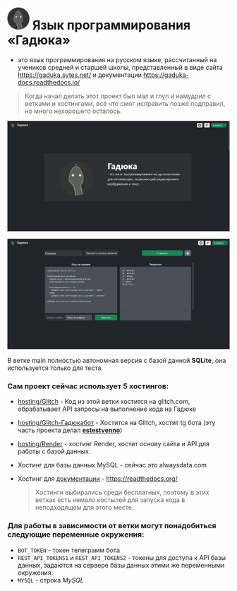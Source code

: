 # [<img src="https://github.com/KalashnikovProjects/Gaduka/raw/main/flask_site_host/static/img/gaduka-icon.png" width="50"/>](flask_site_host/static/img/gaduka-icon.png) Язык программирования «Гадюка»

 - это язык программирования на русском языке, рассчитанный на учеников средней и старшей школы, представленный в виде сайта https://gaduka.sytes.net/ и документации https://gaduka-docs.readthedocs.io/

  >  Когда начал делать этот проект был мал и глуп и намудрил с ветками и хостингами, всё что смог исправить позже подправил, но много нехорошего осталось.

[<img src="https://github.com/KalashnikovProjects/Gaduka/raw/main/gaduka-main.png" width="600"/>](flask_site_host/static/img/gaduka-main.png) 

[<img src="https://github.com/KalashnikovProjects/Gaduka/raw/main/gaduka-code.png" width="600"/>](flask_site_host/static/img/gaduka-code.png) 

В ветке main полностью автономная версия с базой данной **SQLite**, она используется только для теста.

### Сам проект сейчас использует 5 хостингов:

* [hosting/Glitch](https://github.com/KalashnikovProjects/WebProject/tree/hosting/Glitch) - Код из этой ветки хостится на glitch.com, обрабатывает API запросы на выполнение кода на Гадюке

* [hosting/Glitch-Гадюкабот](https://github.com/KalashnikovProjects/WebProject/tree/hosting/Glitch-%D0%93%D0%B0%D0%B4%D1%8E%D0%BA%D0%B0%D0%B1%D0%BE%D1%82) -  Хостится на Glitch, хостит tg бота (эту часть проекта делал [**estestvenno**](https://github.com/estestvenno))

* [hosting/Render](https://github.com/KalashnikovProjects/WebProject/tree/hosting/Render) - хостинг Render, хостит основу сайта и API для работы с базой данных.

* Хостинг для базы данных MySQL - сейчас это alwaysdata.com

* Хостинг для [документации](https://gaduka-docs.readthedocs.io/) - https://readthedocs.org/

  >  Хостинги выбирались среди бесплатных, поэтому в этих ветках есть немало костылей для запуска кода в неподходящем для этого месте.

### Для работы в зависимости от ветки могут понадобиться следующие переменные окружения:
* `BOT_TOKEN` - токен телеграмм бота
* `REST_API_TOKENS1` и `REST_API_TOKENS2` - токены для доступа к API базы данных, задаются на сервере базы данных этими же переменными окружения.
* `MYSQL` - строка *MySQL*
